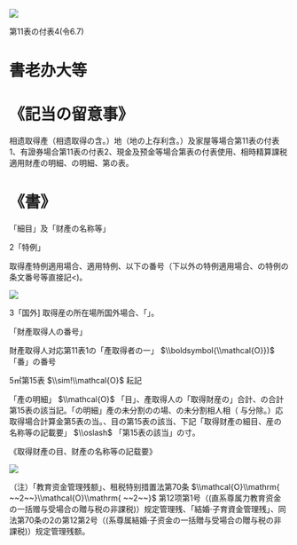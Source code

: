 ![](https://www.nta.go.jp/tmp/e9e08dc3-404f-409c-909a-77482a6b658f/images/7ba3a5db92dd2fcb138efc55f0ce97278197287f0b6104a0e21153594ebb91b2.jpg)

第11表の付表4(令6.7)

# 書老办大等

# 《記当の留意事》

相遗取得產（相遗取得の含。）地（地の上存利含。）及家屋等場合第11表の付表1、有證券場合第11表の付表2、現金及预金等場合第表の付表使用、相時精算課税適用財產の明細、の明細、第の表。

# 《書》

「細目」及「财產の名称等」

2「特例」

取得產特例適用場合、適用特例、以下の番号（下以外の特例適用場合、の特例の条文番号等直接記<)。

![](https://www.nta.go.jp/tmp/e9e08dc3-404f-409c-909a-77482a6b658f/images/ac1213138afdec416f4e811880edd7a14bd991a1bb4536b6becebe3791812a23.jpg)

3「国外\] 取得産の所在場所国外場合、「」。

「財產取得人の番号」

財產取得人对応第11表1の「產取得者の一」 $\\boldsymbol{\\mathcal{O}})$ 「番」の番号

5㎡第15表 $\\sim!\\mathcal{O}$ 耘記

「產の明細」 $\\mathcal{O}$ 「目」、產取得人の「取得財産の」合計、の合計第15表の該当記。「の明細」產の未分割のの場、の未分割相人相（ 与分除。）応取得場合計算金第5表の当。、目の第15表の該当、下記「取得财產の細目、産の名称等の記載要」 $\\oslash$ 「第15表の該当」の寸。

《取得财產の目、财產の名称等の記载要》

![](https://www.nta.go.jp/tmp/e9e08dc3-404f-409c-909a-77482a6b658f/images/135f331dfb3b0bfcf80ebbb812b81bb22c1a03bdb782c2436e9308aaeb0a2f25.jpg)

（注）「教育资金管理残额」、租税特别措置法第70条 $\\mathcal{O}\\mathrm{ ~~2~~}\\mathcal{O}\\mathrm{ ~~2~~}$ 第12项第1号（(直系尊属力教育资金の一括赠与受場合の贈与税の非課税)）规定管理残、「結婚·子育資金管理残」、同法第70条の2の第12第2号（(系尊属結婚·子资金の一括贈与受場合の贈与税の非課税)）规定管理残额。